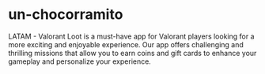 # un-chocorramito
LATAM - Valorant Loot is a must-have app for Valorant players looking for a more exciting and enjoyable experience. Our app offers challenging and thrilling missions that allow you to earn coins and gift cards to enhance your gameplay and personalize your experience.
